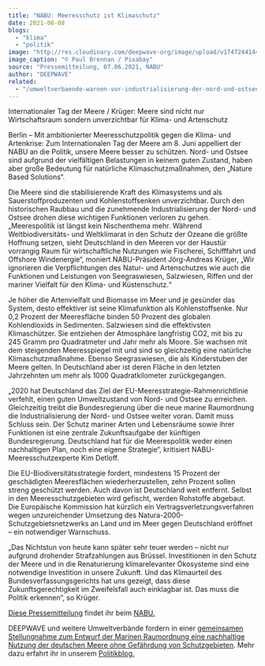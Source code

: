 ```yaml
---
title: "NABU: Meeresschutz ist Klimaschutz"
date: 2021-06-08
blogs: 
  - "klima"
  - "politik"
image: "http://res.cloudinary.com/deepwave-org/image/upload/v1747244144/deepwave.org/freighter-2432936_1920.jpg"
image_caption: "© Paul Brennan / Pixabay"
source: "Pressemitteilung, 07.06.2021, NABU"
author: "DEEPWAVE"
related: 
  - "/umweltverbaende-warnen-vor-industrialisierung-der-nord-und-ostsee/"
---
```


Internationaler Tag der Meere / Krüger: Meere sind nicht nur Wirtschaftsraum sondern unverzichtbar für Klima- und Artenschutz

Berlin – Mit ambitionierter Meeresschutzpolitik gegen die Klima- und Artenkrise: Zum Internationalen Tag der Meere am 8. Juni appelliert der NABU an die Politik, unsere Meere besser zu schützen. Nord- und Ostsee sind aufgrund der vielfältigen Belastungen in keinem guten Zustand, haben aber große Bedeutung für natürliche Klimaschutzmaßnahmen, den „Nature Based Solutions“.

Die Meere sind die stabilisierende Kraft des Klimasystems und als Sauerstoffproduzenten und Kohlenstoffsenken unverzichtbar. Durch den historischen Raubbau und die zunehmende Industrialisierung der Nord- und Ostsee drohen diese wichtigen Funktionen verloren zu gehen. „Meerespolitik ist längst kein Nischenthema mehr. Während Weltbiodiversitäts- und Weltklimarat in den Schutz der Ozeane die größte Hoffnung setzen, sieht Deutschland in den Meeren vor der Haustür vorrangig Raum für wirtschaftliche Nutzungen wie Fischerei, Schifffahrt und Offshore Windenergie“, moniert NABU-Präsident Jörg-Andreas Krüger, „Wir ignorieren die Verpflichtungen des Natur- und Artenschutzes wie auch die Funktionen und Leistungen von Seegraswiesen, Salzwiesen, Riffen und der mariner Vielfalt für den Klima- und Küstenschutz.“

Je höher die Artenvielfalt und Biomasse im Meer und je gesünder das System, desto effektiver ist seine Klimafunktion als Kohlenstoffsenke. Nur 0,2 Prozent der Meeresfläche binden 50 Prozent des globalen Kohlendioxids in Sedimenten. Salzwiesen sind die effektivsten Klimaschützer. Sie entziehen der Atmosphäre langfristig CO2, mit bis zu 245 Gramm pro Quadratmeter und Jahr mehr als Moore. Sie wachsen mit dem steigenden Meeresspiegel mit und sind so gleichzeitig eine natürliche Klimaschutzmaßnahme. Ebenso Seegraswiesen, die als Kinderstuben der Meere gelten. In Deutschland aber ist deren Fläche in den letzten Jahrzehnten um mehr als 1000 Quadratkilometer zurückgegangen.

„2020 hat Deutschland das Ziel der EU-Meeresstrategie-Rahmenrichtlinie verfehlt, einen guten Umweltzustand von Nord- und Ostsee zu erreichen. Gleichzeitig treibt die Bundesregierung über die neue marine Raumordnung die Industrialisierung der Nord- und Ostsee weiter voran. Damit muss Schluss sein. Der Schutz mariner Arten und Lebensräume sowie ihrer Funktionen ist eine zentrale Zukunftsaufgabe der künftigen Bundesregierung. Deutschland hat für die Meerespolitik weder einen nachhaltigen Plan, noch eine eigene Strategie“, kritisiert NABU-Meeresschutzexperte Kim Detloff.

Die EU-Biodiversitätsstrategie fordert, mindestens 15 Prozent der geschädigten Meeresflächen wiederherzustellen, zehn Prozent sollen streng geschützt werden. Auch davon ist Deutschland weit entfernt. Selbst in den Meeresschutzgebieten wird gefischt, werden Rohstoffe abgebaut. Die Europäische Kommission hat kürzlich ein Vertragsverletzungsverfahren wegen unzureichender Umsetzung des Natura-2000-Schutzgebietsnetzwerks an Land und im Meer gegen Deutschland eröffnet – ein notwendiger Warnschuss.

„Das Nichtstun von heute kann später sehr teuer werden – nicht nur aufgrund drohender Strafzahlungen aus Brüssel. Investitionen in den Schutz der Meere und in die Renaturierung klimarelevanter Ökosysteme sind eine notwendige Investition in unsere Zukunft. Und das Klimaurteil des Bundesverfassungsgerichts hat uns gezeigt, dass diese Zukunftsgerechtigkeit im Zweifelsfall auch einklagbar ist. Das muss die Politik erkennen“, so Krüger.

[Diese Pressemitteilung](https://www.nabu.de/presse/pressemitteilungen/index.php?popup=true&show=31822&db=presseservice) findet ihr beim [NABU.](https://www.nabu.de/)

DEEPWAVE und weitere Umweltverbände fordern in einer [gemeinsamen Stellungnahme zum Entwurf der Marinen Raumordnung eine nachhaltige Nutzung der deutschen Meere ohne Gefährdung von Schutzgebieten](https://www.deepwave.org/umweltverbaende-warnen-vor-industrialisierung-der-nord-und-ostsee/). Mehr dazu erfahrt ihr in unserem [Politikblog.](https://www.deepwave.org/blogs/politik/)
